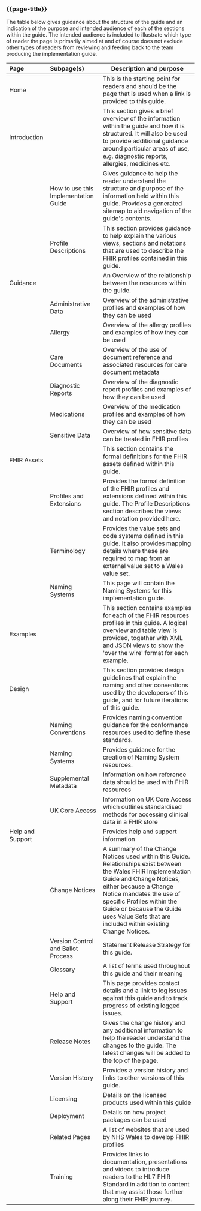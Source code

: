 ### {{page-title}}

The table below gives guidance about the structure of the guide and an indication of the purpose and intended audience of each of the sections within the guide. The intended audience is included to illustrate which type of reader the page is primarily aimed at and of course does not exclude other types of readers from reviewing and feeding back to the team producing the implementation guide.

|Page|Subpage(s)|Description and purpose|
|:-|:-|-|
|Home||This is the starting point for readers and should be the page that is used when a link is provided to this guide.|
|Introduction||This section gives a brief overview of the information within the guide and how it is structured. It will also be used to provide additional guidance around particular areas of use, e.g. diagnostic reports, allergies, medicines etc.|
||How to use this Implementation Guide|Gives guidance to help the reader understand the structure and purpose of the information held within this guide. Provides a generated sitemap to aid navigation of the guide's contents.|
||Profile Descriptions|This section provides guidance to help explain the various views, sections and notations that are used to describe the FHIR profiles contained in this guide.|
|Guidance||An Overview of the relationship between the resources within the guide.|
||Administrative Data|Overview of the administrative profiles and examples of how they can be used|
||Allergy|Overview of the allergy profiles and examples of how they can be used|
||Care Documents|Overview of the use of document reference and associated resources for care document metadata
||Diagnostic Reports|Overview of the diagnostic report profiles and examples of how they can be used|
||Medications|Overview of the medication profiles and examples of how they can be used|
||Sensitive Data |Overview of how sensitive data can be treated in FHIR profiles|
|FHIR Assets||This section contains the formal definitions for the FHIR assets defined within this guide.|
||Profiles and Extensions|Provides the formal definition of the FHIR profiles and extensions defined within this guide. The Profile Descriptions section describes the views and notation provided here.|
||Terminology|Provides the value sets and code systems defined in this guide. It also provides mapping details where these are required to map from an external value set to a Wales value set.|
||Naming Systems|This page will contain the Naming Systems for this implementation guide.|
|Examples||This section contains examples for each of the FHIR resources profiles in this guide. A logical overview and table view is provided, together with XML and JSON views to show the 'over the wire' format for each example.
|Design||This section provides design guidelines that explain the naming and other conventions used by the developers of this guide, and for future iterations of this guide.
||Naming Conventions|Provides naming convention guidance for the conformance resources used to define these standards.|
||Naming Systems|Provides guidance for the creation of Naming System resources.|
||Supplemental Metadata|Information on how reference data should be used with FHIR resources|
||UK Core Access|Information on UK Core Access which outlines standardised methods for accessing clinical data in a FHIR store|
|Help and Support||Provides help and support information|
||Change Notices|A summary of the Change Notices used within this Guide. Relationships exist between the Wales FHIR Implementation Guide and Change Notices, either because a Change Notice mandates the use of specific Profiles within the Guide or because the Guide uses Value Sets that are included within existing Change Notices.|
||Version Control and Ballot Process|Statement Release Strategy for this guide.|
||Glossary|A list of terms used throughout this guide and their meaning|
||Help and Support|This page provides contact details and a link to log issues against this guide and to track progress of existing logged issues.|
||Release Notes|Gives the change history and any additional information to help the reader understand the changes to the guide. The latest changes will be added to the top of the page.|
||Version History|Provides a version history and links to other versions of this guide.
||Licensing|Details on the licensed products used within this guide|
||Deployment|Details on how project packages can be used|
||Related Pages|A list of websites that are used by NHS Wales to develop FHIR profiles|
||Training|Provides links to documentation, presentations and videos to introduce readers to the HL7 FHIR Standard in addition to content that may assist those further along their FHIR journey.|

